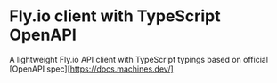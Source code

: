 # Fly.io client with TypeScript OpenAPI

A lightweight Fly.io API client with TypeScript typings based on official [OpenAPI spec][https://docs.machines.dev/]
